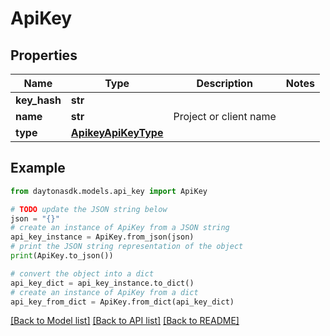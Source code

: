 # ApiKey


## Properties

Name | Type | Description | Notes
------------ | ------------- | ------------- | -------------
**key_hash** | **str** |  | 
**name** | **str** | Project or client name | 
**type** | [**ApikeyApiKeyType**](ApikeyApiKeyType.md) |  | 

## Example

```python
from daytonasdk.models.api_key import ApiKey

# TODO update the JSON string below
json = "{}"
# create an instance of ApiKey from a JSON string
api_key_instance = ApiKey.from_json(json)
# print the JSON string representation of the object
print(ApiKey.to_json())

# convert the object into a dict
api_key_dict = api_key_instance.to_dict()
# create an instance of ApiKey from a dict
api_key_from_dict = ApiKey.from_dict(api_key_dict)
```
[[Back to Model list]](../README.md#documentation-for-models) [[Back to API list]](../README.md#documentation-for-api-endpoints) [[Back to README]](../README.md)


